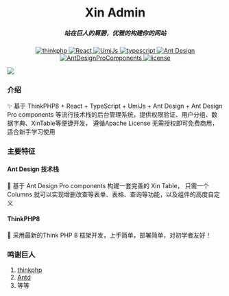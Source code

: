 
<h1 align="center">Xin Admin</h1>
<h5 align="center">站在巨人的肩膀，优雅的构建你的网站</h5>
<p align="center">
    <a href="https://www.thinkphp.cn/" target="_blank">
        <img src="https://img.shields.io/badge/ThinkPHP-%3E8.0-brightgreen" alt="thinkphp">
    </a>
    <a href="https://react.dev/" target="_blank">
        <img src="https://img.shields.io/badge/React-%3E18.1-brightgreen" alt="React">
    </a>
    <a href="https://umijs.org/" target="_blank">
        <img src="https://img.shields.io/badge/UmiJs-%3E4.0-brightgreen" alt="UmiJs">
    </a>
    <a href="https://www.tslang.cn/" target="_blank">
        <img src="https://img.shields.io/badge/TypeScript-%3E5.1-brightgreen" alt="typescript">
    </a>
    <a href="https://ant.design/" target="_blank">
        <img src="https://img.shields.io/badge/AntDesign-%3E5.7-brightgreen" alt="Ant Design">
    </a>
    <a href="https://procomponents.ant.design/" target="_blank">
        <img src="https://img.shields.io/badge/AntDesignProComponents-%3E2.6.8-brightgreen" alt="AntDesignProComponents">
    </a>
    <a href="https://gitee.com/wonderful-code/buildadmin/blob/master/LICENSE" target="_blank">
        <img src="https://img.shields.io/badge/Apache2.0-license-brightgreen" alt="license">
    </a>
</p>

<img src="https://xineny.cn/static/home.png"/>

### 介绍
✨ 基于 ThinkPHP8 + React + TypeScript + UmiJs + Ant Design + Ant Design Pro components 等流行技术栈的后台管理系统，提供权限验证、用户分组、数据字典、XinTable等便捷开发，
遵循Apache License 无需授权即可免费商用，适合新手学习使用

### 主要特征

#### Ant Design 技术栈
🎈 基于 Ant Design Pro components 构建一套完善的 Xin Table， 只需一个 Columns 就可以实现增删改查等表单、表格、查询等功能，以及组件的高度自定义

#### ThinkPHP8
🎉 采用最新的Think PHP 8 框架开发，上手简单，部署简单，对初学者友好！


### 鸣谢巨人

1.  [thinkphp](https://www.thinkphp.cn/)
2.  [Antd](https://ant-design.antgroup.com/index-cn)
3.  等等